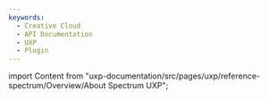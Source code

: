 ```yaml
---
keywords:
  - Creative Cloud
  - API Documentation
  - UXP
  - Plugin
---
```



import Content from "uxp-documentation/src/pages/uxp/reference-spectrum/Overview/About Spectrum UXP";

<Content query="product=xd"/>
